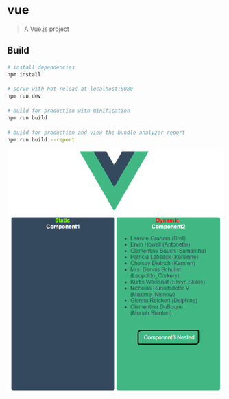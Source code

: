 # vue

> A Vue.js project

## Build

``` bash
# install dependencies
npm install

# serve with hot reload at localhost:8080
npm run dev

# build for production with minification
npm run build

# build for production and view the bundle analyzer report
npm run build --report
```



![How it looks](https://raw.githubusercontent.com/MadCoded/vue/master/src/assets/shot.png "How it looks")
